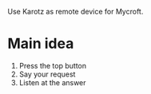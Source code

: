 Use Karotz as remote device for Mycroft.

# Main idea

1. Press the top button
2. Say your request
3. Listen at the answer

